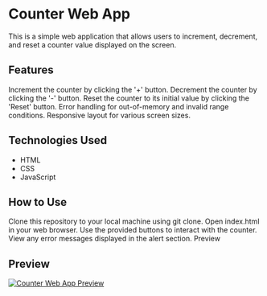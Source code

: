 # Counter Web App

This is a simple web application that allows users to increment, decrement, and reset a counter value displayed on the screen.

## Features
Increment the counter by clicking the '+' button.
Decrement the counter by clicking the '-' button.
Reset the counter to its initial value by clicking the 'Reset' button.
Error handling for out-of-memory and invalid range conditions.
Responsive layout for various screen sizes.
## Technologies Used
* HTML
* CSS
* JavaScript
## How to Use
Clone this repository to your local machine using git clone.
Open index.html in your web browser.
Use the provided buttons to interact with the counter.
View any error messages displayed in the alert section.
Preview

 

## Preview

[![Counter Web App Preview](https://github.com/Pawan8433/pure-js-counter-app/assets/106168429/314e1921-b0ad-47fb-ada9-67844678e056)](https://pawan8433.github.io/pure-js-counter-app/)
